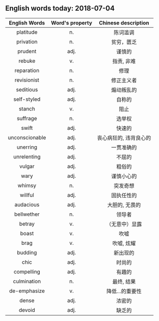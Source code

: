 ## English words today: 2018-07-04

| English Words | Word's property | Chinese description |
| :-----------: | :-------------: | :-----------------: |
| platitude  | n. | 陈词滥调 |
| privation | n.  | 贫穷，匮乏 |
| prudent | adj. | 谨慎的 |
| rebuke | v. | 指责, 非难 |
| reparation | n. | 修理 |
| revisionist | n. | 修正主义者 |
| seditious | adj. | 煽动叛乱的 |
| self-styled | adj. | 自称的 |
| stanch | v. | 阻止 |
| suffrage | n. | 选举权 |
| swift | adj. | 快速的 |
| unconscionable | adj. | 丧心病狂的, 违背良心的 |
| unerring | adj. | 一贯准确的 |
| unrelenting | adj. | 不屈的 |
| vulgar | adj. | 粗俗的 |
| wary | adj. | 谨慎小心的 |
| whimsy | n. | 突发奇想 |
| willful | adj. | 固执任性的 |
| audacious | adj. | 大胆的, 无畏的 |
| bellwether | n. | 领导者 |
| betray | v. | （无意中）显露 |
| boast | v. | 吹嘘 |
| brag | v. | 吹嘘, 炫耀 |
| budding | adj. | 新出现的 |
| chic | adj. | 时尚的 |
| compelling | adj. | 有趣的 |
| culmination | n. | 最终, 结果 |
| de-emphasize | v. | 降低…的重要性 |
| dense | adj. | 浓密的 |
| devoid | adj. | 缺乏的 |
